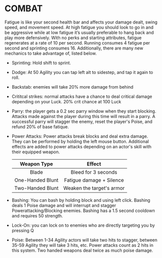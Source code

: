 # COMBAT

Fatigue is like your second health bar and affects your damage dealt, swing speed, and movement speed. At high fatigue you should look to go in and be aggressive while at low fatigue it’s usually preferable to hang back and play more defensively. With no perks and starting attributes, fatigue regenerates at a rate of 10 per second. Running consumes 4 fatigue per second and sprinting consumes 16. Additionally, there are many new mechanics to take advantage of, listed below.

- Sprinting: Hold shift to sprint.

- Dodge: At 50 Agility you can tap left alt to sidestep, and tap it again to roll.

- Backstab: enemies will take 20% more damage from behind

- Crititcal strikes: normal attacks have a chance to deal critical damage depending on your Luck. 20% crit chance at 100 Luck

- Parry: the player gets a 0.2 sec parry window when they start blocking. Attacks made against the player during this time will result in a parry. A successful parry will stagger the enemy, reset the player's Poise, and refund 20% of base fatique.

- Power Attacks: Power attacks break blocks and deal extra damage. They can be performed by holding the left mouse button. Additional effects are added to power attacks depending on an actor's skill with their equipped weapon.

  | Weapon Type    | Effect | 
  |:--------------:|:-------------:|
  | Blade | Bleed for 3 seconds
  | One-Handed Blunt | Fatigue damage + Silence 
  | Two-Handed Blunt | Weaken the target's armor

- Bashing: You can bash by holding block and using left click. Bashing deals 1 Poise damage and will interrupt and stagger Powerattacking/Blocking enemies. Bashing has a 1.5 second cooldown and requires 50 strength.

- Lock-On: you can lock on to enemies who are directly targeting you by pressing Q

- Poise: Between 1-34 Agility actors will take two hits to stagger, between 35-59 Agility they will take 3 hits, etc. Power attacks count as 2 hits in this system. Two handed weapons deal twice as much poise damage.
